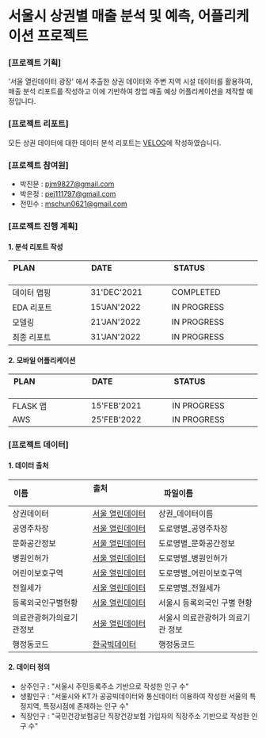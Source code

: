 # 서울시 상권별 매출 분석 및 예측, 어플리케이션 프로젝트

### [프로젝트 기획]
'서울 열린데이터 광장' 에서 추출한 상권 데이터와 주변 지역 시설 데이터를 활용하여, 
매출 분석 리포트를 작성하고 이에 기반하여 창업 매출 예상 어플리케이션을 제작할 예정입니다.

### [프로젝트 리포트]
모든 상권 데이터에 대한 데이터 분석 리포트는 [VELOG]에 작성하였습니다.

### [프로젝트 참여원]
- 박진문 : pjm9827@gmail.com
- 박은정 : pej111797@gmail.com
- 전민수 : mschun0621@gmail.com 

### [프로젝트 진행 계획]
#### 1. 분석 리포트 작성 
| PLAN &nbsp; &nbsp; &nbsp; &nbsp; &nbsp; &nbsp; &nbsp; &nbsp; &nbsp; &nbsp; &nbsp; &nbsp; &nbsp;| DATE &nbsp; &nbsp; &nbsp; &nbsp; &nbsp; &nbsp; &nbsp; &nbsp; &nbsp; &nbsp; &nbsp; &nbsp; &nbsp;| STATUS &nbsp; &nbsp; &nbsp; &nbsp; &nbsp; &nbsp; &nbsp; &nbsp; &nbsp; &nbsp; &nbsp; &nbsp; &nbsp;|
| --- | --- | --- |
| 데이터 맵핑 | 31'DEC'2021 | COMPLETED |
| EDA 리포트 | 15'JAN'2022 | IN PROGRESS |
| 모델링 | 21'JAN'2022 | IN PROGRESS |
| 최종 리포트 | 31'JAN'2022 | IN PROGRESS |

#### 2. 모바일 어플리케이션
| PLAN &nbsp; &nbsp; &nbsp; &nbsp; &nbsp; &nbsp; &nbsp; &nbsp; &nbsp; &nbsp; &nbsp; &nbsp; &nbsp;| DATE &nbsp; &nbsp; &nbsp; &nbsp; &nbsp; &nbsp; &nbsp; &nbsp; &nbsp; &nbsp; &nbsp; &nbsp; &nbsp;| STATUS &nbsp; &nbsp; &nbsp; &nbsp; &nbsp; &nbsp; &nbsp; &nbsp; &nbsp; &nbsp; &nbsp; &nbsp; &nbsp;|
| --- | --- | --- |
| FLASK 앱 | 15'FEB'2021 | IN PROGRESS |
| AWS | 25'FEB'2022 | IN PROGRESS |

### [프로젝트 데이터] 
#### 1. 데이터 출처
| 이름 &nbsp; &nbsp; &nbsp; &nbsp; &nbsp; &nbsp; &nbsp; &nbsp; &nbsp; &nbsp; &nbsp; &nbsp; &nbsp;| 출처 &nbsp; &nbsp; &nbsp; &nbsp; &nbsp; &nbsp; &nbsp; &nbsp; &nbsp; &nbsp; &nbsp; &nbsp; &nbsp;| 파일이름 &nbsp; &nbsp; &nbsp; &nbsp; &nbsp; &nbsp; &nbsp; &nbsp; &nbsp; &nbsp; &nbsp; &nbsp; &nbsp;|
| --- | --- | --- |
| 상권데이터 | [서울 열린데이터] | 상권_데이터이름 |
| 공영주차장 | [서울 열린데이터] | 도로명별_공영주차장 |
| 문화공간정보 | [서울 열린데이터] | 도로명별_문화공간정보 |
| 병원인허가 | [서울 열린데이터] | 도로명별_병원인허가 |
| 어린이보호구역 | [서울 열린데이터] | 도로명별_어린이보호구역 |
| 전월세가 | [서울 열린데이터] | 도로명별_전월세가 
| 등록외국인구별현황 | [서울 열린데이터] | 서울시 등록외국인 구별 현황 |
| 의료관광허가의료기관정보 | [서울 열린데이터] | 서울시 의료관광허가 의료기관 정보 |
| 행정동코드 | [한국빅데이터] | 행정동코드 |

[서울 열린데이터]:http://data.seoul.go.kr/dataList/datasetList.do
[한국빅데이터]:https://www.bigdata-environment.kr/
[공공데이터포탈]:https://www.data.go.kr/data/15049340/fileData.do
[VELOG]:https://velog.io/@data_park

#### 2. 데이터 정의 
- 상주인구 : "서울시 주민등록주소 기반으로 작성한 인구 수" 
- 생활인구 : "서울시와 KT가 공공빅데이터와 통신데이터 이용하여 작성한 서울의 특정지역, 특정시점에 존재하는 인구 수" 
- 직장인구 : "국민건강보험공단 직장건강보험 가입자의 직장주소 기반으로 작성한 인구 수"



